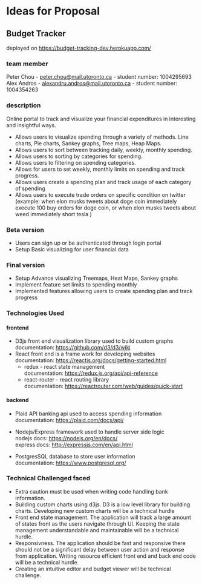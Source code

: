 # Ideas for Proposal

## Budget Tracker 
deployed on https://budget-tracking-dev.herokuapp.com/
### team member
Peter Chou - peter.chou@mail.utoronto.ca - student number: 1004295693
Alex Andros - alexandru.andros@mail.utoronto.ca - student number: 1004354263
### description

Online portal to track and visualize your financial expenditures in interesting and insightful ways. 
- Allows users to visualize spending through a variety of methods. Line charts, Pie charts, Sankey graphs, Tree maps, Heap Maps.
- Allows users to sort between tracking daily, weekly, monthly spending. 
- Allows users to sorting by categories for spending. 
- Allows users to filtering on spending categories. 
- Allows for users to set weekly, monthly limits on spending and track progress. 
- Allows users create a spending plan and track usage of each category of spending
- Allows users to execute trade orders on specific condition on twitter (example: when elon musks tweets about doge coin immediately execute 100 buy orders for doge coin, or when elon musks tweets about weed immediately short tesla )


### Beta version

- Users can sign up or be authenticated through login portal
- Setup Basic visualizing for user financial data

### Final version
- Setup Advance visualizing Treemaps, Heat Maps, Sankey graphs
- Implement feature set limits to spending monthly
- Implemented features allowing users to create spending plan and track progress


### Technologies Used

#### frontend
- D3js  front end visualization library used to build custom graphs  documentation: https://github.com/d3/d3/wiki
- React front end is a frame work for developing websites <br/> documentation:  https://reactjs.org/docs/getting-started.html
    - redux - react state management <br/>
      documentation: https://redux.js.org/api/api-reference
    - react-router - react routing library <br/>
      documentation: https://reactrouter.com/web/guides/quick-start

#### backend 

- Plaid API  banking api used to access spending information
documentation: https://plaid.com/docs/api/

- Nodejs/Express framework used to handle server side logic <br/>
    nodejs docs: https://nodejs.org/en/docs/ <br/>
    express docs: http://expressjs.com/en/api.html <br/>

- PostgresSQL database to store user information <br/>
    documentation: https://www.postgresql.org/




### Technical Challenged faced

- Extra caution must be used when writing code handling bank information.
- Building custom charts using d3js. D3 is a low level library for building charts. Developing new custom charts will be a technical hurdle
- Front end state management. The application will track a large amount of states front as the users navigate through UI. Keeping the state management understandable and maintainable will be a technical hurdle.  
- Responsivness. The application should be fast and responsive there should not be a significant delay between user action and response from application. Writing resource efficient front end and back end code will be a technical hurdle.
- Creating an intuitive editor and budget viewer will be technical challenge.




